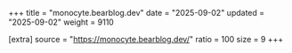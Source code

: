 +++
title = "monocyte.bearblog.dev"
date = "2025-09-02"
updated = "2025-09-02"
weight = 9110

[extra]
source = "https://monocyte.bearblog.dev/"
ratio = 100
size = 9
+++

